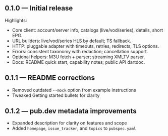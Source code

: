 ## 0.1.0 — Initial release

Highlights:
- Core client: account/server info, catalogs (live/vod/series), details, short EPG.
- URL builders: live/vod/series HLS by default; TS fallback.
- HTTP: pluggable adapter with timeouts, retries, redirects, TLS options.
- Errors: consistent taxonomy with redaction; cancellation support.
- Optional helpers: M3U fetch + parser; streaming XMLTV parser.
- Docs: README quick start, capability notes; public API dartdoc.

## 0.1.1 — README corrections

- Removed outdated `--mock` option from example instructions
- Tweaked Getting started bullets for clarity

## 0.1.2 — pub.dev metadata improvements

- Expanded description for clarity on features and scope
- Added `homepage`, `issue_tracker`, and `topics` to `pubspec.yaml`
